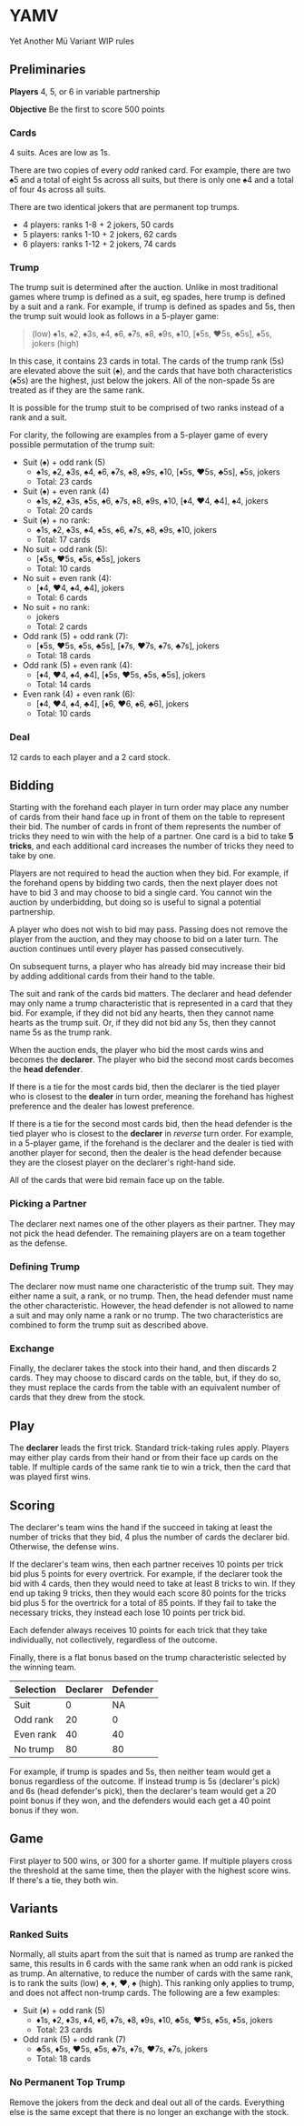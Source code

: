 # YAMV

Yet Another Mü Variant WIP rules

## Preliminaries

**Players** 4, 5, or 6 in variable partnership

**Objective** Be the first to score 500 points

### Cards

4 suits. Aces are low as 1s.

There are two copies of every *odd* ranked card. For example, there are two ♠5 and a total of eight 5s across all suits, but there is only one ♠4 and a total of four 4s across all suits.

There are two identical jokers that are permanent top trumps.

- 4 players: ranks 1-8 + 2 jokers, 50 cards
- 5 players: ranks 1-10 + 2 jokers, 62 cards
- 6 players: ranks 1-12 + 2 jokers, 74 cards

### Trump

The trump suit is determined after the auction. Unlike in most traditional games where trump is defined as a suit, eg spades, here trump is defined by a suit and a rank. For example, if trump is defined as spades and 5s, then the trump suit would look as follows in a 5-player game:

> (low) ♠1s, ♠2, ♠3s, ♠4, ♠6, ♠7s, ♠8, ♠9s, ♠10, [♦5s, ♥5s, ♣5s], ♠5s, jokers (high)

In this case, it contains 23 cards in total. The cards of the trump rank (5s) are elevated above the suit (♠), and the cards that have both characteristics (♠5s) are the highest, just below the jokers. All of the non-spade 5s are treated as if they are the same rank.

It is possible for the trump stuit to be comprised of two ranks instead of a rank and a suit.

For clarity, the following are examples from a 5-player game of every possible permutation of the trump suit:

- Suit (♠) + odd rank (5)
  - ♠1s, ♠2, ♠3s, ♠4, ♠6, ♠7s, ♠8, ♠9s, ♠10, [♦5s, ♥5s, ♣5s], ♠5s, jokers
  - Total: 23 cards
- Suit (♠) + even rank (4)
  - ♠1s, ♠2, ♠3s, ♠5s, ♠6, ♠7s, ♠8, ♠9s, ♠10, [♦4, ♥4, ♣4], ♠4, jokers
  - Total: 20 cards
- Suit (♠) + no rank:
  - ♠1s, ♠2, ♠3s, ♠4, ♠5s, ♠6, ♠7s, ♠8, ♠9s, ♠10, jokers
  - Total: 17 cards
- No suit + odd rank (5):
  - [♦5s, ♥5s, ♠5s, ♣5s], jokers
  - Total: 10 cards
- No suit + even rank (4):
  - [♦4, ♥4, ♠4, ♣4], jokers
  - Total: 6 cards
- No suit + no rank:
  - jokers
  - Total: 2 cards
- Odd rank (5) + odd rank (7):
  - [♦5s, ♥5s, ♠5s, ♣5s], [♦7s, ♥7s, ♠7s, ♣7s], jokers
  - Total: 18 cards
- Odd rank (5) + even rank (4):
  - [♦4, ♥4, ♠4, ♣4], [♦5s, ♥5s, ♠5s, ♣5s], jokers
  - Total: 14 cards
- Even rank (4) + even rank (6):
  - [♦4, ♥4, ♠4, ♣4], [♦6, ♥6, ♠6, ♣6], jokers
  - Total: 10 cards

### Deal

12 cards to each player and a 2 card stock.

## Bidding

Starting with the forehand each player in turn order may place any number of cards from their hand face up in front of them on the table to represent their bid. The number of cards in front of them represents the number of tricks they need to win with the help of a partner. One card is a bid to take **5 tricks**, and each additional card increases the number of tricks they need to take by one.

Players are not required to head the auction when they bid. For example, if the forehand opens by bidding two cards, then the next player does not have to bid 3 and may choose to bid a single card. You cannot win the auction by underbidding, but doing so is useful to signal a potential partnership.

A player who does not wish to bid may pass. Passing does not remove the player from the auction, and they may choose to bid on a later turn. The auction continues until every player has passed consecutively.

On subsequent turns, a player who has already bid may increase their bid by adding additional cards from their hand to the table.

The suit and rank of the cards bid matters. The declarer and head defender may only name a trump characteristic that is represented in a card that they bid. For example, if they did not bid any hearts, then they cannot name hearts as the trump suit. Or, if they did not bid any 5s, then they cannot name 5s as the trump rank.

When the auction ends, the player who bid the most cards wins and becomes the **declarer**. The player who bid the second most cards becomes the **head defender**.

If there is a tie for the most cards bid, then the declarer is the tied player who is closest to the **dealer** in turn order, meaning the forehand has highest preference and the dealer has lowest preference.

If there is a tie for the second most cards bid, then the head defender is the tied player who is closest to the **declarer** in *reverse* turn order. For example, in a 5-player game, if the forehand is the declarer and the dealer is tied with another player for second, then the dealer is the head defender because they are the closest player on the declarer's right-hand side.

All of the cards that were bid remain face up on the table.

### Picking a Partner

The declarer next names one of the other players as their partner. They may not pick the head defender. The remaining players are on a team together as the defense.

### Defining Trump

The declarer now must name one characteristic of the trump suit. They may either name a suit, a rank, or no trump. Then, the head defender must name the other characteristic. However, the head defender is not allowed to name a suit and may only name a rank or no trump. The two characteristics are combined to form the trump suit as described above.

### Exchange

Finally, the declarer takes the stock into their hand, and then discards 2 cards. They may choose to discard cards on the table, but, if they do so, they must replace the cards from the table with an equivalent number of cards that they drew from the stock.

## Play

The **declarer** leads the first trick. Standard trick-taking rules apply. Players may either play cards from their hand or from their face up cards on the table. If multiple cards of the same rank tie to win a trick, then the card that was played first wins.

## Scoring

The declarer's team wins the hand if the succeed in taking at least the number of tricks that they bid, 4 plus the number of cards the declarer bid. Otherwise, the defense wins.

If the declarer's team wins, then each partner receives 10 points per trick bid plus 5 points for every overtrick. For example, if the declarer took the bid with 4 cards, then they would need to take at least 8 tricks to win. If they end up taking 9 tricks, then they would each score 80 points for the tricks bid plus 5 for the overtrick for a total of 85 points. If they fail to take the necessary tricks, they instead each lose 10 points per trick bid.

Each defender always receives 10 points for each trick that they take individually, not collectively, regardless of the outcome.

Finally, there is a flat bonus based on the trump characteristic selected by the winning team.

Selection | Declarer | Defender 
--------- | -------- | --------
Suit      | 0        | NA
Odd rank  | 20       | 0
Even rank | 40       | 40
No trump  | 80       | 80

For example, if trump is spades and 5s, then neither team would get a bonus regardless of the outcome. If instead trump is 5s (declarer's pick) and 6s (head defender's pick), then the declarer's team would get a 20 point bonus if they won, and the defenders would each get a 40 point bonus if they won.

## Game

First player to 500 wins, or 300 for a shorter game. If multiple players cross the threshold at the same time, then the player with the highest score wins. If there's a tie, they both win.

## Variants

### Ranked Suits

Normally, all stuits apart from the suit that is named as trump are ranked the same, this results in 6 cards with the same rank when an odd rank is picked as trump. An alternative, to reduce the number of cards with the same rank, is to rank the suits (low) ♣, ♦, ♥, ♠ (high). This ranking only applies to trump, and does not affect non-trump cards. The following are a few examples:

- Suit (♦) + odd rank (5)
  - ♦1s, ♦2, ♦3s, ♦4, ♦6, ♦7s, ♦8, ♦9s, ♦10, ♣5s, ♥5s, ♠5s, ♦5s, jokers
  - Total: 23 cards
- Odd rank (5) + odd rank (7)
  - ♣5s, ♦5s, ♥5s, ♠5s, ♣7s, ♦7s, ♥7s, ♠7s, jokers
  - Total: 18 cards

### No Permanent Top Trump

Remove the jokers from the deck and deal out all of the cards. Everything else is the same except that there is no longer an exchange with the stock.